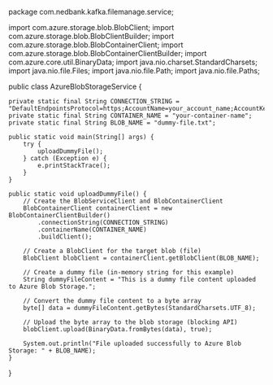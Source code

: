 package com.nedbank.kafka.filemanage.service;

import com.azure.storage.blob.BlobClient;
import com.azure.storage.blob.BlobClientBuilder;
import com.azure.storage.blob.BlobContainerClient;
import com.azure.storage.blob.BlobContainerClientBuilder;
import com.azure.core.util.BinaryData;
import java.nio.charset.StandardCharsets;
import java.nio.file.Files;
import java.nio.file.Path;
import java.nio.file.Paths;

public class AzureBlobStorageService {

    private static final String CONNECTION_STRING = "DefaultEndpointsProtocol=https;AccountName=your_account_name;AccountKey=your_account_key;EndpointSuffix=core.windows.net";
    private static final String CONTAINER_NAME = "your-container-name";
    private static final String BLOB_NAME = "dummy-file.txt";

    public static void main(String[] args) {
        try {
            uploadDummyFile();
        } catch (Exception e) {
            e.printStackTrace();
        }
    }

    public static void uploadDummyFile() {
        // Create the BlobServiceClient and BlobContainerClient
        BlobContainerClient containerClient = new BlobContainerClientBuilder()
            .connectionString(CONNECTION_STRING)
            .containerName(CONTAINER_NAME)
            .buildClient();

        // Create a BlobClient for the target blob (file)
        BlobClient blobClient = containerClient.getBlobClient(BLOB_NAME);

        // Create a dummy file (in-memory string for this example)
        String dummyFileContent = "This is a dummy file content uploaded to Azure Blob Storage.";

        // Convert the dummy file content to a byte array
        byte[] data = dummyFileContent.getBytes(StandardCharsets.UTF_8);

        // Upload the byte array to the blob storage (blocking API)
        blobClient.upload(BinaryData.fromBytes(data), true);

        System.out.println("File uploaded successfully to Azure Blob Storage: " + BLOB_NAME);
    }
}
